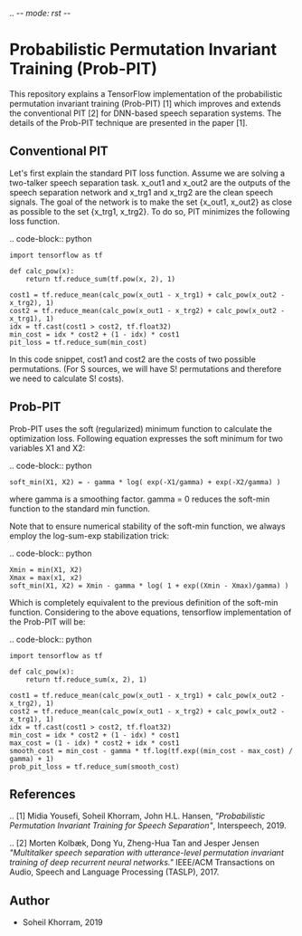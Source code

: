 .. -*- mode: rst -*-

Probabilistic Permutation Invariant Training (Prob-PIT)
========

This repository explains a TensorFlow implementation of the probabilistic permutation invariant training (Prob-PIT) [1] which improves and extends the conventional PIT [2] for DNN-based speech separation systems. The details of the Prob-PIT technique are presented in the paper [1].

Conventional PIT
----------------

Let's first explain the standard PIT loss function. Assume we are solving a two-talker speech separation task. x_out1 and x_out2 are the outputs of the speech separation network and x_trg1 and x_trg2 are the clean speech signals. The goal of the network is to make the set {x_out1, x_out2} as close as possible to the set {x_trg1, x_trg2}. To do so, PIT minimizes the following loss function.  

.. code-block:: python

    import tensorflow as tf
    
    def calc_pow(x):
        return tf.reduce_sum(tf.pow(x, 2), 1)

    cost1 = tf.reduce_mean(calc_pow(x_out1 - x_trg1) + calc_pow(x_out2 - x_trg2), 1)
    cost2 = tf.reduce_mean(calc_pow(x_out1 - x_trg2) + calc_pow(x_out2 - x_trg1), 1)
    idx = tf.cast(cost1 > cost2, tf.float32)
    min_cost = idx * cost2 + (1 - idx) * cost1
    pit_loss = tf.reduce_sum(min_cost)

In this code snippet, cost1 and cost2 are the costs of two possible permutations. (For S sources, we will have S! permutations and therefore we need to calculate S! costs).

Prob-PIT
--------

Prob-PIT uses the soft (regularized) minimum function to calculate the optimization loss. Following equation expresses the soft minimum for two variables X1 and X2: 

.. code-block:: python

    soft_min(X1, X2) = - gamma * log( exp(-X1/gamma) + exp(-X2/gamma) )

where gamma is a smoothing factor. gamma = 0 reduces the soft-min function to the standard min function. 

Note that to ensure numerical stability of the soft-min function, we always employ the log-sum-exp stabilization trick: 

.. code-block:: python

    Xmin = min(X1, X2)
    Xmax = max(x1, x2)
    soft_min(X1, X2) = Xmin - gamma * log( 1 + exp((Xmin - Xmax)/gamma) )

Which is completely equivalent to the previous definition of the soft-min function. Considering to the above equations, tensorflow implementation of the Prob-PIT will be:

.. code-block:: python

    import tensorflow as tf

    def calc_pow(x):
        return tf.reduce_sum(x, 2), 1)

    cost1 = tf.reduce_mean(calc_pow(x_out1 - x_trg1) + calc_pow(x_out2 - x_trg2), 1)
    cost2 = tf.reduce_mean(calc_pow(x_out1 - x_trg2) + calc_pow(x_out2 - x_trg1), 1)
    idx = tf.cast(cost1 > cost2, tf.float32)
    min_cost = idx * cost2 + (1 - idx) * cost1
    max_cost = (1 - idx) * cost2 + idx * cost1
    smooth_cost = min_cost - gamma * tf.log(tf.exp((min_cost - max_cost) / gamma) + 1)
    prob_pit_loss = tf.reduce_sum(smooth_cost)

References
----------

.. [1] Midia Yousefi, Soheil Khorram, John H.L. Hansen,
       *"Probabilistic Permutation Invariant Training for Speech Separation"*,
       Interspeech, 2019.

.. [2] Morten Kolbæk, Dong Yu, Zheng-Hua Tan and Jesper Jensen
       *"Multitalker speech separation with utterance-level permutation invariant training of deep recurrent neural networks."*
       IEEE/ACM Transactions on Audio, Speech and Language Processing (TASLP), 2017.

Author
------

- Soheil Khorram, 2019
